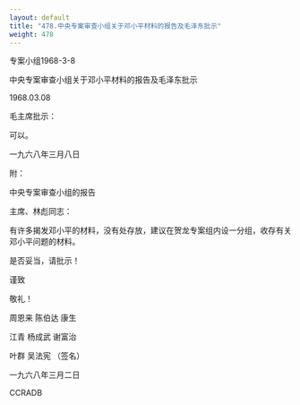 ```yaml
---
layout: default
title: "478.中央专案审查小组关于邓小平材料的报告及毛泽东批示"
weight: 478
---
```


专案小组1968-3-8

中央专案审查小组关于邓小平材料的报告及毛泽东批示

1968.03.08

毛主席批示：

可以。

一九六八年三月八日

附：

中央专案审查小组的报告

主席、林彪同志：

有许多揭发邓小平的材料，没有处存放，建议在贺龙专案组内设一分组，收存有关邓小平问题的材料。

是否妥当，请批示！

谨致

敬礼！

周恩来	陈伯达	康生

江青	杨成武	谢富治

叶群	吴法宪 （签名）

一九六八年三月二日

CCRADB

